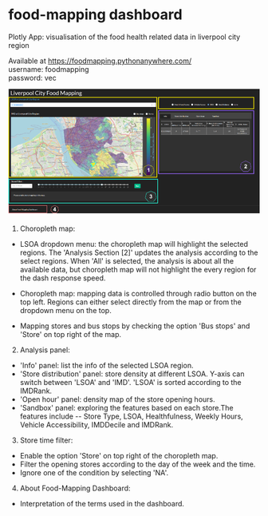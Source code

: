 # food-mapping dashboard
Plotly App: visualisation of the food health related data in liverpool city region

Available at https://foodmapping.pythonanywhere.com/ <br>
username: foodmapping <br>
password: vec


![img](assets/cover.png)

1. Choropleth map:
* LSOA dropdown menu: the choropleth map will highlight the selected regions. 
  The 'Analysis Section [2]' updates the analysis according to the select regions. 
  When 'All' is selected, the analysis is about all the available data, but choropleth 
  map will not highlight the every region for the dash response speed.
  
* Choropleth map: mapping data is controlled through radio button on the top left.
  Regions can either select directly from the map or from the dropdown menu on the top.
  
* Mapping stores and bus stops by checking the option 'Bus stops' and 'Store' on top right 
  of the map.
  
2. Analysis panel:
* 'Info' panel: list the info of the selected LSOA region.
* 'Store distribution' panel: store density at different LSOA. Y-axis can switch between
'LSOA' and 'IMD'. 'LSOA' is sorted according to the IMDRank.
* 'Open hour' panel: density map of the store opening hours.
* 'Sandbox' panel: exploring the features based on each store.The features include -- Store 
Type, LSOA, Healthfulness, Weekly Hours, Vehicle Accessibility, IMDDecile and IMDRank. 

3. Store time filter:
* Enable the option 'Store' on top right of the choropleth map. 
* Filter the opening stores according to the day of the week and the time.
* Ignore one of the condition by selecting 'NA'.

4. About Food-Mapping Dashboard:
* Interpretation of the terms used in the dashboard.


      

      
      



